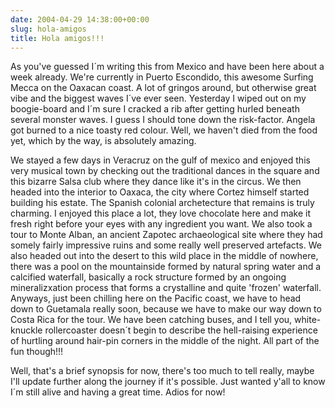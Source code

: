 ```yaml
---
date: 2004-04-29 14:38:00+00:00
slug: hola-amigos
title: Hola amigos!!!
---
```


As you've guessed I´m writing this from Mexico and have been here about a week already. We're currently in Puerto Escondido, this awesome Surfing Mecca on the Oaxacan coast. A lot of gringos around, but otherwise great vibe and the biggest waves I´ve ever seen. Yesterday I wiped out on my boogie-board and I´m sure I cracked a rib after getting hurled beneath several monster waves. I guess I should tone down the risk-factor. Angela got burned to a nice toasty red colour. Well, we haven't died from the food yet, which by the way, is absolutely amazing. 

We stayed a few days in Veracruz on the gulf of mexico and enjoyed this very musical town by checking out the traditional dances in the square and this bizarre Salsa club where they dance like it's in the circus. We then headed into the interior to Oaxaca, the city where Cortez himself started building his estate. The Spanish colonial archetecture that remains is truly charming. I enjoyed this place a lot, they love chocolate here and make it fresh right before your eyes with any ingredient you want. We also took a tour to Monte Alban, an ancient Zapotec archaeological site where they had somely fairly impressive ruins and some really well preserved artefacts. We also headed out into the desert to this wild place in the middle of nowhere, there was a pool on the mountainside formed by natural spring water and a calcified waterfall, basically a rock structure formed by an ongoing mineralizxation process that forms a crystalline and quite 'frozen' waterfall. Anyways, just been chilling here on the Pacific coast, we have to head down to Guetamala really soon, because we have to make our way down to Costa Rica for the tour. We have been catching buses, and I tell you, white-knuckle rollercoaster doesn´t begin to describe the hell-raising experience of hurtling around hair-pin corners in the middle of the night. All part of the fun though!!! 

Well, that's a brief synopsis for now, there's too much to tell really, maybe I'll update further along the journey if it's possible. Just wanted y'all to know I´m still alive and having a great time. Adios for now!
